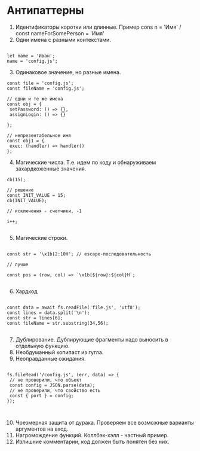 # Антипаттерны

1. Идентификаторы коротки или длинные. Пример cons n = 'Имя' / const nameForSomePerson = 'Имя'
2. Одни имена с разными контекстами.
 
```code 

let name = 'Иван';
name = 'config.js';

```
3. Одинаковое значение, но разные имена.

```code
const file = 'config.js';
const fileName = 'config.js';

// одни и те же имена
const obj = {
 setPassword: () => {},
 assignLogin: () => {}

};

// непрезентабельное имя
const obj1 = {
 exec: (handler) => handler()
};

```
4. Магические числа. Т.е. идем по коду и обнаруживаем захардкоженные значения.

```code
cb(15);

// решение
const INIT_VALUE = 15;
cb(INIT_VALUE);

// исключения - счетчики, -1

i++;


```
5. Магические строки. 
```code

const str = '\x1b[2:10H'; // escape-последовательность

// лучше

const pos = (row, col) => `\x1b[${row}:${col}H`;


```
6. Хардкод
```code

const data = await fs.readFile('file.js', 'utf8');
const lines = data.split('\n');
const str = lines[6];
const fileName = str.substring(34,56);


```
7. Дублирование. Дублирующие фрагменты надо выносить в отдельную функцию.
8. Необдуманный копипаст из гугла.
9. Неоправданные ожидания.

```code 

fs.fileRead('/config.js', (err, data) => {
 // не проверили, что объект
 const config = JSON.parse(data);
 // не проверили, что свойство есть
 const { port } = config;
});



```
10. Чрезмерная защита от дурака. Проверяем все возможные варианты аргументов на вход.
11. Нагромождение функций. Коллбэк-хэлл - частный пример.
12. Излишние комментарии, код должен быть понятен без них.
